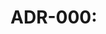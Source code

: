 # ADR-000: <Title>
- Status: Proposed | Accepted | Rejected | Superseded
- Date: YYYY-MM-DD

## Context
Why is a change needed? Constraints?

## Decision
What is chosen and why?

## Consequences
Positive/negative outcomes, costs, risks.

## Alternatives
Options considered and why not chosen.

## References
Links, benchmarks, spikes.